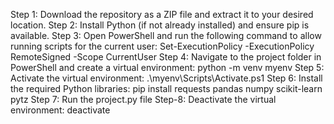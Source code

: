 Step 1: Download the repository as a ZIP file and extract it to your desired location.
Step 2: Install Python (if not already installed) and ensure pip is available.
Step 3: Open PowerShell and run the following command to allow running scripts for the current user:
        Set-ExecutionPolicy -ExecutionPolicy RemoteSigned -Scope CurrentUser
Step 4: Navigate to the project folder in PowerShell and create a virtual environment:
        python -m venv myenv
Step 5: Activate the virtual environment:
        .\myenv\Scripts\Activate.ps1
Step 6: Install the required Python libraries:
        pip install requests pandas numpy scikit-learn pytz
Step 7: Run the project.py file
Step-8: Deactivate the virtual environment:
        deactivate
